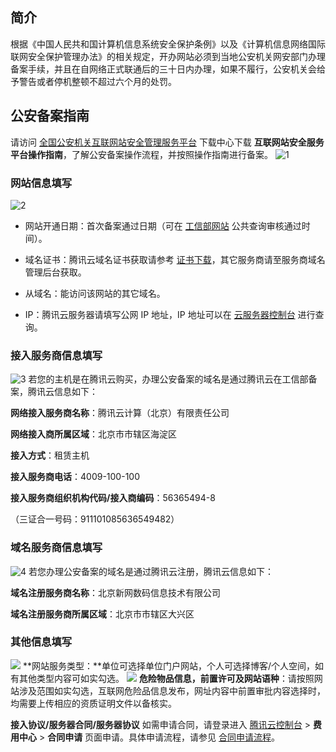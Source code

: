 ## 简介
根据《中国人民共和国计算机信息系统安全保护条例》以及《计算机信息网络国际联网安全保护管理办法》的相关规定，开办网站必须到当地公安机关网安部门办理备案手续，并且在自网络正式联通后的三十日内办理，如果不履行，公安机关会给予警告或者停机整顿不超过六个月的处罚。

## 公安备案指南
请访问 [全国公安机关互联网站安全管理服务平台](http://www.beian.gov.cn/portal/index) 下载中心下载 **互联网站安全服务平台操作指南**，了解公安备案操作流程，并按照操作指南进行备案。
![1](https://main.qcloudimg.com/raw/0a50bba5e46b76bc2ab0dadca5bb9ed6.png)

### 网站信息填写
![2](https://main.qcloudimg.com/raw/ae86f44755fb18c7c267d6e101643e95.png)
- 网站开通日期：首次备案通过日期（可在 [工信部网站](http://www.miitbeian.gov.cn/) 公共查询审核通过时间）。

- 域名证书：腾讯云域名证书获取请参考 [证书下载](https://cloud.tencent.com/document/product/242/3647)，其它服务商请至服务商域名管理后台获取。

- 从域名：能访问该网站的其它域名。

- IP：腾讯云服务器请填写公网 IP 地址，IP 地址可以在 [云服务器控制台](https://console.cloud.tencent.com/cvm/index) 进行查询。

### 接入服务商信息填写
![3](https://main.qcloudimg.com/raw/f7b059c2e8bd81701ae8739f7a1406e4.png)
若您的主机是在腾讯云购买，办理公安备案的域名是通过腾讯云在工信部备案，腾讯云信息如下：

**网络接入服务商名称**：腾讯云计算（北京）有限责任公司

**网络接入商所属区域**：北京市市辖区海淀区

**接入方式**：租赁主机

**接入服务商电话**：4009-100-100

**接入服务商组织机构代码/接入商编码**：56365494-8

（三证合一号码：911101085636549482）

### 域名服务商信息填写
![4](https://main.qcloudimg.com/raw/bad2ded58e7fc3d24732715604c72399.png)
若您办理公安备案的域名是通过腾讯云注册，腾讯云信息如下：

**域名注册服务商名称**：北京新网数码信息技术有限公司

**域名注册服务商所属区域**：北京市市辖区大兴区

### 其他信息填写
![](https://main.qcloudimg.com/raw/5f4c536583b8a3121fa84722e9306cfe.png)
**网站服务类型：**单位可选择单位门户网站，个人可选择博客/个人空间，如有其他类型内容可如实勾选。
![](https://main.qcloudimg.com/raw/49f44400b37ad36dfcb7530db99df68e.png)
**危险物品信息，前置许可及网站语种**：请按照网站涉及范围如实勾选，互联网危险品信息发布，网址内容中前置审批内容选择时，均需要上传相应的资质证明文件以备核实。

**接入协议/服务器合同/服务器协议**
如需申请合同，请登录进入 [腾讯云控制台](https://console.cloud.tencent.com/) > **费用中心** > **合同申请** 页面申请。具体申请流程，请参见 [合同申请流程](https://cloud.tencent.com/document/product/555/8270)。
